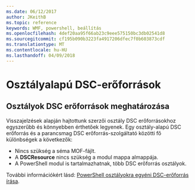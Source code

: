 ```yaml
---
ms.date: 06/12/2017
author: JKeithB
ms.topic: reference
keywords: WMF, powershell, beállítás
ms.openlocfilehash: 4def20aa95f66ab23c9eee575150bc3db02541d8
ms.sourcegitcommit: cf195b090b3223fa4917206dfec7f0b603873cdf
ms.translationtype: MT
ms.contentlocale: hu-HU
ms.lasthandoff: 04/09/2018
---
```

# <a name="class-based-dsc-resources"></a>Osztályalapú DSC-erőforrások

## <a name="defining-dsc-resources-with-classes"></a>Osztályok DSC erőforrások meghatározása

Visszajelzések alapján hajtottunk szerzői osztály DSC erőforrásokhoz egyszerűbb és könnyebben érthetőek legyenek.
Egy osztály-alapú DSC erőforrás és a parancsmag DSC erőforrás-szolgáltató közötti fő különbségek a következők:

* Nincs szükség a séma MOF-fájlt.
* A **DSCResource** nincs szükség a modul mappa almappája.
* A PowerShell modul is tartalmazhatnak, több DSC erőforrás osztályok.

További információkért lásd: [PowerShell osztályokra egyéni DSC-erőforrás írása](https://msdn.microsoft.com/powershell/dsc/authoringresource).